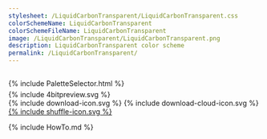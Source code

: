 ```yaml
---
stylesheet: /LiquidCarbonTransparent/LiquidCarbonTransparent.css
colorSchemeName: LiquidCarbonTransparent
colorSchemeFileName: LiquidCarbonTransparent
image: /LiquidCarbonTransparent/LiquidCarbonTransparent.png
description: LiquidCarbonTransparent color scheme
permalink: /LiquidCarbonTransparent/
---
```


<h2 style='text-align:center'>
    <a id='colorSchemeNameLink' href='#'>
        <span class='ColorSchemeFileName'></span>
    </a>
</h2>

<div class='centeredText' style='margin-bottom:1%'>
{% include PaletteSelector.html %}
</div>

<div class='centeredText'>
{% include 4bitpreview.svg %}
</div>

<div class='centeredText'>
    <a id='downloadSchemeLink' class='padded'>
{% include download-icon.svg %}
    </a>
    <a id='cdnSchemeLink' class='padded'>
{% include download-cloud-icon.svg %}
    </a>
    <a id='feelingLucky' href="javascript:feelingLucky(document.getElementById('themeSelector'))" class='padded'>
{% include shuffle-icon.svg %}
    </a>    
</div>

{% include HowTo.md %}

